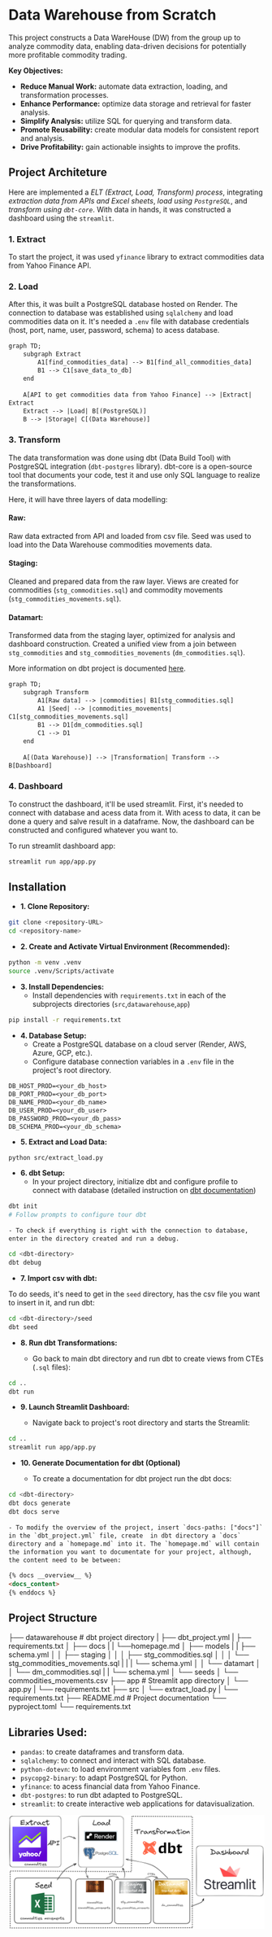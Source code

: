 # Data Warehouse from Scratch

This project constructs a Data WareHouse (DW) from the group up to analyze commodity data, enabling data-driven decisions for potentially more profitable commodity trading.

**Key Objectives:**

- **Reduce Manual Work:** automate data extraction, loading, and transformation processes.
- **Enhance Performance:** optimize data storage and retrieval for faster analysis.
- **Simplify Analysis:** utilize SQL for querying and transform data.
- **Promote Reusability:** create modular data models for consistent report and analysis.
- **Drive Profitability:** gain actionable insights to improve the profits.

## Project Architeture

Here are implemented a *ELT (Extract, Load, Transform) process*, integrating *extraction data from APIs and Excel sheets*, *load using `PostgreSQL`*, and *transform using `dbt-core`*. With data in hands, it was constructed a dashboard using the `streamlit`.

### 1. Extract

To start the project, it was used `yfinance` library to extract commodities data from Yahoo Finance API.

### 2. Load

After this, it was built a PostgreSQL database hosted on Render. The connection to database was established using `sqlalchemy` and load commodities data on it. It's needed a `.env` file with database credentials (host, port, name, user, password, schema) to acess database.

```mermaid
graph TD;
    subgraph Extract
        A1[find_commodities_data] --> B1[find_all_commodities_data]
        B1 --> C1[save_data_to_db]
    end

    A[API to get commodities data from Yahoo Finance] --> |Extract| Extract
    Extract --> |Load| B[(PostgreSQL)]
    B --> |Storage| C[(Data Warehouse)]
```

### 3. Transform

The data transformation was done using dbt (Data Build Tool) with PostgreSQL integration (`dbt-postgres` library).
dbt-core is a open-source tool that documents your code, test it and use only SQL language to realize the transformations.

Here, it will have three layers of data modelling:

#### Raw:
Raw data extracted from API and loaded from csv file. Seed was used to load into the Data Warehouse commodities movements data.

#### Staging:
Cleaned and prepared data from the raw layer. Views are created for commodities (`stg_commodities.sql`) and commodity movements (`stg_commodities_movements.sql`).

#### Datamart:
Transformed data from the staging layer, optimized for analysis and dashboard construction. Created a unified view from a join between `stg_commodities` and `stg_commodities_movements` (`dm_commodities.sql`).

More information on dbt project is documented [here](/datawarehouse/docs/homepage.md).

```mermaid
graph TD;
    subgraph Transform
        A1[Raw data] --> |commodities| B1[stg_commodities.sql]
        A1 |Seed| --> |commodities_movements| C1[stg_commodities_movements.sql]
        B1 --> D1[dm_commodities.sql]
        C1 --> D1
    end

    A[(Data Warehouse)] --> |Transformation| Transform --> B[Dashboard]
```

### 4. Dashboard

To construct the dashboard, it'll be used streamlit. First, it's needed to connect with database and acess data from it. With acess to data, it can be done a query and salve result in a dataframe. Now, the dashboard can be constructed and configured whatever you want to.

To run streamlit dashboard app:
```bash
streamlit run app/app.py
```

## Installation

- **1. Clone Repository:**
```bash
git clone <repository-URL>
cd <repository-name>
```

- **2. Create and Activate Virtual Environment (Recommended):**
```bash
python -m venv .venv
source .venv/Scripts/activate
```

- **3. Install Dependencies:**
    - Install dependencies with `requirements.txt` in each of the subprojects directories (`src`,`datawarehouse`,`app`)
```bash
pip install -r requirements.txt
```

- **4. Database Setup:**
    - Create a PostgreSQL database on a cloud server (Render, AWS, Azure, GCP, etc.).
    - Configure database connection variables in a `.env` file in the project's root directory.

```env
DB_HOST_PROD=<your_db_host>
DB_PORT_PROD=<your_db_port>
DB_NAME_PROD=<your_db_name>
DB_USER_PROD=<your_db_user>
DB_PASSWORD_PROD=<your_db_pass>
DB_SCHEMA_PROD=<your_db_schema>
```

- **5. Extract and Load Data:**
```bash
python src/extract_load.py
```

- **6. dbt Setup:**
    - In your project directory, initialize dbt and configure profile to connect with database (detailed instruction on [dbt documentation](https://docs.getdbt.com/docs/get-started-dbt))

```bash
dbt init
# Follow prompts to configure tour dbt
```

    - To check if everything is right with the connection to database, enter in the directory created and run a debug.

```bash
cd <dbt-directory>
dbt debug
```
- **7. Import csv with dbt:**

To do seeds, it's need to get in the `seed` directory, has the csv file you want to insert in it, and run dbt:
```bash
cd <dbt-directory>/seed
dbt seed
```

- **8. Run dbt Transformations:**

    - Go back to main dbt directory and run dbt to create views from CTEs (`.sql` files):
```bash
cd ..
dbt run
```

- **9. Launch Streamlit Dashboard:**

    - Navigate back to project's root directory and starts the Streamlit:
```bash
cd ..
streamlit run app/app.py
```

- **10. Generate Documentation for dbt (Optional)**

    - To create a documentation for dbt project run the dbt docs:
```bash
cd <dbt-directory>
dbt docs generate
dbt docs serve
```

    - To modify the overview of the project, insert `docs-paths: ["docs"]` in the `dbt_project.yml` file, create  in dbt directory a `docs` directory and a `homepage.md` into it. The `homepage.md` will contain the information you want to documentate for your project, although, the content need to be between:
```md
{% docs __overview__ %}
<docs_content>
{% enddocs %}
```

## Project Structure
├── datawarehouse         # dbt project directory
|   ├── dbt_project.yml
|   ├── requirements.txt
│   ├── docs
|   |   └──homepage.md
│   ├── models
|   |   ├── schema.yml
│   │   ├── staging
│   │   │   ├── stg_commodities.sql
│   │   │   └── stg_commodities_movements.sql
|   |   |   └── schema.yml
│   │   └── datamart
│   │       └── dm_commodities.sql
|   |       └── schema.yml
│   └── seeds
│       └── commodities_movements.csv
├── app                   # Streamlit app directory
│   └── app.py
|   └── requirements.txt
├── src
│   └── extract_load.py
|   └── requirements.txt
├── README.md             # Project documentation
└── pyproject.toml
└── requirements.txt

## Libraries Used:
- `pandas`: to create dataframes and transform data.
- `sqlalchemy`: to connect and interact with SQL database.
- `python-dotevn`: to load environment variables fom `.env` files.
- `psycopg2-binary`: to adapt PostgreSQL for Python.
- `yfinance`: to acess financial data from Yahoo Finance.
- `dbt-postgres`: to run dbt adapted to PostgreSQL.
- `streamlit`: to create interactive web applications for datavisualization.

![](workflow)
